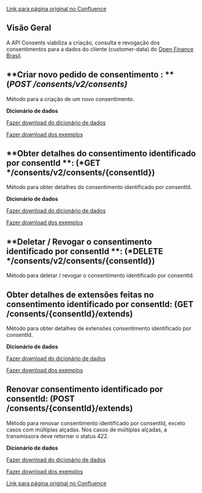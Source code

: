 [Link para página original no Confluence](https://openfinancebrasil.atlassian.net/wiki/spaces/OF/pages/207716389)

## **Visão Geral**

A API Consents viabiliza a criação, consulta e revogação dos consentimentos para a dados do cliente (customer-data) do [Open Finance Brasil](https://openfinancebrasil.org.br/).

## **Criar novo pedido de consentimento : **(*POST /consents/v2/consents)*

Método para a criação de um novo consentimento.

**Dicionário de dados**

[Fazer download do dicionário de dados](https://openbanking-brasil.github.io/openapi/dictionary/consentsPostConsents_v2.csv)

[Fazer download dos exemplos](https://openbanking-brasil.github.io/openapi/dictionary/example/examples_consentsPostConsents_v2.csv)

## **Obter detalhes do consentimento identificado por consentId **: (*GET */consents/v2/consents/{consentId})

Método para obter detalhes do consentimento identificado por consentId.

**Dicionário de dados**

[Fazer download do dicionário de dados](https://openbanking-brasil.github.io/openapi/dictionary/consentsGetConsentsConsentId_v2.csv)

[Fazer download dos exemplos](https://openbanking-brasil.github.io/draft-openapi/dictionary/example/examples_consentsGetConsentsConsentId_v2.csv)

## **Deletar / Revogar o consentimento identificado por consentId **: (*DELETE */consents/v2/consents/{consentId})

Método para deletar / revogar o consentimento identificado por consentId.

## Obter detalhes de extensões feitas no consentimento identificado por consentId: (GET /consents/{consentId}/extends)

Método para obter detalhes de extensões consentimento identificado por consentId.

**Dicionário de dados**

[Fazer download do dicionário de dados](https://openbanking-brasil.github.io/openapi/dictionary/consentsGetConsentsConsentIdExtends_v2.csv)

[Fazer download dos exemplos](https://openbanking-brasil.github.io/openapi/dictionary/example/examples_consentsGetConsentsConsentIdExtends_v2.csv)

## Renovar consentimento identificado por consentId: (POST /consents/{consentId}/extends)

Método para renovar consentimento identificado por consentId, exceto casos com múltiplas alçadas. Nos casos de múltiplas alçadas, a transmissora deve retornar o status 422.

**Dicionário de dados**

[Fazer download do dicionário de dados](https://openbanking-brasil.github.io/openapi/dictionary/consentsPostConsentsConsentIdExtends_v2.csv)

[Fazer download dos exemplos](https://openbanking-brasil.github.io/openapi/dictionary/example/examples_consentsPostConsentsConsentIdExtends_v2.csv)

[Link para página original no Confluence](https://openfinancebrasil.atlassian.net/wiki/spaces/OF/pages/207716389)
